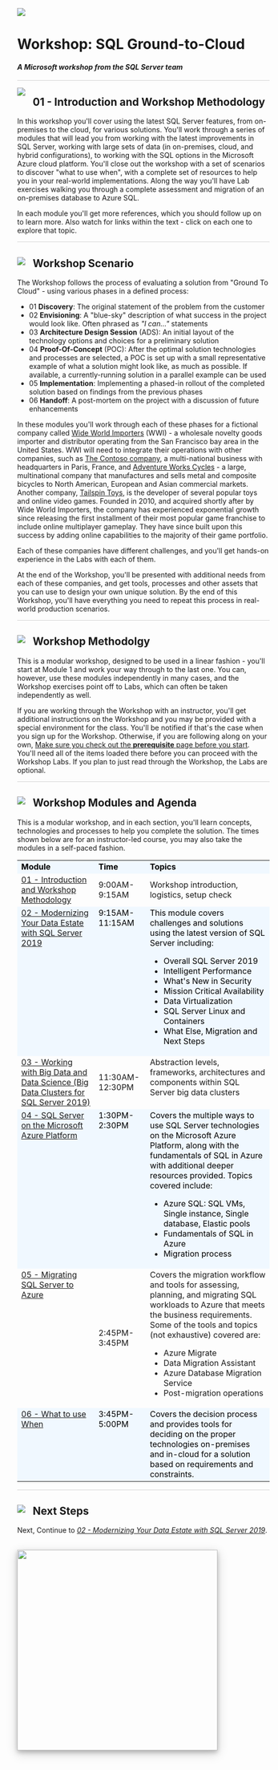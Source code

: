 ![](https://github.com/microsoft/sqlworkshops/blob/master/graphics/microsoftlogo.png?raw=true)

# Workshop: SQL Ground-to-Cloud

#### <i>A Microsoft workshop from the SQL Server team</i>

<p style="border-bottom: 1px solid lightgrey;"></p>

<img style="float: left; margin: 0px 15px 15px 0px;" src="https://github.com/microsoft/sqlworkshops/blob/master/graphics/textbubble.png?raw=true"> <h2>01 - Introduction and Workshop Methodology</h2>

In this workshop you'll cover using the latest SQL Server features, from on-premises to the cloud, for various solutions. You'll work through a series of modules that will lead you from working with the latest improvements in SQL Server, working with large sets of data (in on-premises, cloud, and hybrid configurations), to working with the SQL options in the Microsoft Azure cloud platform. You'll close out the workshop with a set of scenarios to discover "what to use when", with a complete set of resources to help you in your real-world implementations. Along the way you'll have Lab exercises walking you through a complete assessment and migration of an on-premises database to Azure SQL.

In each module you'll get more references, which you should follow up on to learn more. Also watch for links within the text - click on each one to explore that topic.

<p style="border-bottom: 1px solid lightgrey;"></p>

<h2><img style="float: left; margin: 0px 15px 15px 0px;" src="https://github.com/microsoft/sqlworkshops/blob/master/graphics/pencil2.png?raw=true">Workshop Scenario</h2>

The Workshop follows the process of evaluating a solution from "Ground To Cloud" - using various phases in a defined process:

 - 01 **Discovery**: The original statement of the problem from the customer 
 - 02 **Envisioning**: A "blue-sky" description of what success in the project would look like. Often phrased as *"I can..."* statements
 - 03 **Architecture Design Session** (ADS): An initial layout of the technology options and choices for a preliminary solution
 - 04 **Proof-Of-Concept** (POC): After the optimal solution technologies and processes are selected, a POC is set up with a small representative example of what a solution might look like, as much as possible. If available, a currently-running solution in a parallel example can be used
 - 05 **Implementation**: Implementing a phased-in rollout of the completed solution based on findings from the previous phases
 - 06 **Handoff**: A post-mortem on the project with a discussion of future enhancements

 In these modules you'll work through each of these phases for a fictional company called [Wide World Importers](https://docs.microsoft.com/en-us/sql/samples/wide-world-importers-what-is?view=sql-server-2017) (WWI)  - a wholesale novelty goods importer and distributor operating from the San Francisco bay area in the United States. WWI will need to integrate their operations with other companies, such as [The Contoso company](https://docs.microsoft.com/en-us/microsoft-365/enterprise/contoso-overview), a multi-national business with headquarters in Paris, France, and [Adventure Works Cycles](https://docs.microsoft.com/en-us/previous-versions/sql/sql-server-2008/ms124825(v=sql.100) ) - a large, multinational company that manufactures and sells metal and composite bicycles to North American, European and Asian commercial markets. Another company, [Tailspin Toys](http://tailspintoys.azurewebsites.net/), is the developer of several popular toys and online video games. Founded in 2010, and acquired shortly after by Wide World Importers, the company has experienced exponential growth since releasing the first installment of their most popular game franchise to include online multiplayer gameplay. They have since built upon this success by adding online capabilities to the majority of their game portfolio.

 Each of these companies have different challenges, and you'll get hands-on experience in the Labs with each of them.

 At the end of the Workshop, you'll be presented with additional needs from each of these companies, and get tools, processes and other assets that you can use to design your own unique solution. By the end of this Workshop, you'll have everything you need to repeat this process in real-world production scenarios. 

<p style="border-bottom: 1px solid lightgrey;"></p>

<h2><img style="float: left; margin: 0px 15px 15px 0px;" src="https://github.com/microsoft/sqlworkshops/blob/master/graphics/pencil2.png?raw=true">Workshop Methodolgy</h2>

This is a modular workshop, designed to be used in a linear fashion - you'll start at Module 1 and work your way through to the last one. You can, however, use these modules independently in many cases, and the Workshop exercises point off to Labs, which can often be taken independently as well. 

If you are working through the Workshop with an instructor, you'll get additional instructions on the Workshop and you may be provided with a special environment for the class. You'll be notified if that's the case when you sign up for the Workshop. Otherwise, if you are following along on your own, <a href="https://github.com/microsoft/sqlworkshops/blob/master/SQLGroundToCloud/sqlgroundtocloud/00-prerequisites.md" target="_blank">Make sure you check out the <b>prerequisite</b> page before you start</a>. You'll need all of the items loaded there before you can proceed with the Workshop Labs. If you plan to just read through the Workshop, the Labs are optional.

<p style="border-bottom: 1px solid lightgrey;"></p>

<h2><img style="float: left; margin: 0px 15px 15px 0px;" src="https://github.com/microsoft/sqlworkshops/blob/master/graphics/pencil2.png?raw=true">Workshop Modules and Agenda</h2>

This is a modular workshop, and in each section, you'll learn concepts, technologies and processes to help you complete the solution. The times shown below are for an instructor-led course, you may also take the modules in a self-paced fashion.

<table style="tr:nth-child(even) {background-color: #f2f2f2;}; text-align: left; display: table; border-collapse: collapse; border-spacing: 5px; border-color: gray;">

  <tr><td style="background-color: AliceBlue; color: black;"><b>Module</b></td>
  <td style="background-color: AliceBlue; color: black;"><b>Time</b></td>
  <td style="background-color: AliceBlue; color: black;"><b>Topics</b></td></tr>

  <tr><td style="vertical-align: top;"><a href="https://github.com/microsoft/sqlworkshops/blob/master/SQLGroundToCloud/sqlgroundtocloud/01-IntroductionAndWorkshopMethodology.md" target="_blank">01 - Introduction and Workshop Methodology </a></td><td>9:00AM-9:15AM</td><td> Workshop introduction, logistics, setup check </td></tr>
  
  <tr><td style="vertical-align: top;background-color: AliceBlue; color: black;"><a href="https://github.com/microsoft/sqlworkshops/blob/master/SQLGroundToCloud/sqlgroundtocloud/02-ModernizingYourDataEstateWithSQLServer2019.md" target="_blank">02 - Modernizing Your Data Estate with SQL Server 2019 </a> </td><td style="vertical-align: top;background-color: AliceBlue; color: black;">9:15AM-11:15AM</td><td style="vertical-align: top;background-color: AliceBlue; color: black;"> This module covers challenges and solutions using the latest version of SQL Server including:<br>
    <ul style="list-style-type:disc;">
        <li>Overall SQL Server 2019</li> 
        <li>Intelligent Performance</li>
        <li>What's New in Security</li>
        <li>Mission Critical Availability</li>
        <li>Data Virtualization</li>
        <li>SQL Server Linux and Containers</li>
        <li>What Else, Migration and Next Steps</li>
    </ul>
  </td></tr>

  <tr><td style="vertical-align: top;"><a href="https://github.com/microsoft/sqlworkshops/blob/master/SQLGroundToCloud/sqlgroundtocloud/03-WorkingWithBigDataAndDataScienceBigDataClustersForSQLServer2019.md" target="_blank"> 03 - Working with Big Data and Data Science (Big Data Clusters for SQL Server 2019) </a></td><td>11:30AM-12:30PM</td><td style="vertical-align: top;"> Abstraction levels, frameworks, architectures and components within SQL Server big data clusters</td></tr>

  <tr><td style="vertical-align: top;background-color: AliceBlue; color: black;"><a href="https://github.com/microsoft/sqlworkshops/blob/master/SQLGroundToCloud/sqlgroundtocloud/04-SQLServerOnTheMicrosoftAzurePlatform.md" target="_blank">04 - SQL Server on the Microsoft Azure Platform </a> </td><td style="vertical-align: top;background-color: AliceBlue; color: black;">1:30PM-2:30PM<td td style="background-color: AliceBlue; color: black;"> Covers the multiple ways to use SQL Server technologies on the Microsoft Azure Platform, along with the fundamentals of SQL in Azure with additional deeper resources provided. Topics covered include:
      <ul style="list-style-type:disc;">
        <li>Azure SQL: SQL VMs, Single instance, Single database, Elastic pools</li>
        <li>Fundamentals of SQL in Azure</li>
        <li>Migration process</li>
    </ul>
  </td></tr>  

  <tr><td style="vertical-align: top;"><a href="https://github.com/microsoft/sqlworkshops/blob/master/SQLGroundToCloud/sqlgroundtocloud/05-MigratingToAzureSQL.md
" target="_blank"> 05 - Migrating SQL Server to Azure </a></td><td>2:45PM-3:45PM</td><td style="vertical-align: top;"> Covers the migration workflow and tools for assessing, planning, and migrating SQL workloads to Azure that meets the business requirements. Some of the tools and topics (not exhaustive) covered are:
        <ul style="list-style-type:disc;">
        <li>Azure Migrate</li>
        <li>Data Migration Assistant</li>
        <li>Azure Database Migration Service</li>
        <li>Post-migration operations</li>
    </ul>
  </td></tr>

  <tr><td style="vertical-align: top;background-color: AliceBlue; color: black;"><a href="https://github.com/microsoft/sqlworkshops/blob/master/SQLGroundToCloud/sqlgroundtocloud/06-WhatToUseWhen.md" target="_blank"> 06 - What to use When </a> </td><td style="vertical-align: top;background-color: AliceBlue; color: black;">3:45PM-5:00PM<td td style="background-color: AliceBlue; color: black;"> Covers the decision process and provides tools for deciding on the proper technologies on-premises and in-cloud for a solution based on requirements and constraints.</td></tr>

</table>

<p style="border-bottom: 1px solid lightgrey;"></p>

<h2><img style="float: left; margin: 0px 15px 15px 0px;" src="https://github.com/microsoft/sqlworkshops/blob/master/graphics/geopin.png?raw=true"><b>  Next Steps</b></h2>

Next, Continue to <a href="https://github.com/microsoft/sqlworkshops/blob/master/SQLGroundToCloud/sqlgroundtocloud/02-ModernizingYourDataEstateWithSQLServer2019.md" target="_blank"><i> 02 - Modernizing Your Data Estate with SQL Server 2019</i></a>.

<br>
<img style="height: 400; box-shadow: 0 4px 8px 0 rgba(0, 0, 0, 0.2), 0 6px 20px 0 rgba(0, 0, 0, 0.19);" src="https://github.com/microsoft/sqlworkshops/blob/master/graphics/Data.png?raw=true">
<br>
